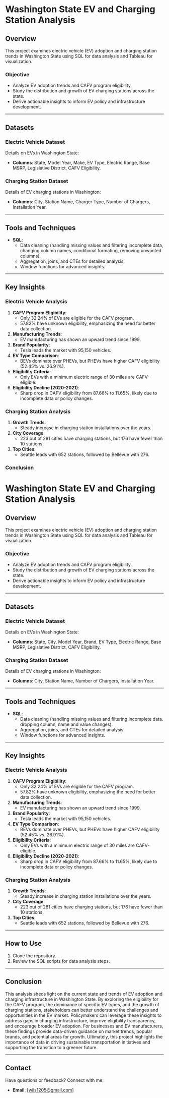 # Washington State EV and Charging Station Analysis

## Overview
This project examines electric vehicle (EV) adoption and charging station trends in Washington State using SQL for data analysis and Tableau for visualization.

### Objective
- Analyze EV adoption trends and CAFV program eligibility.
- Study the distribution and growth of EV charging stations across the state.
- Derive actionable insights to inform EV policy and infrastructure development.

---

## Datasets
### Electric Vehicle Dataset
Details on EVs in Washington State:
- **Columns**: State, Model Year, Make, EV Type, Electric Range, Base MSRP, Legislative District, CAFV Eligibility.

### Charging Station Dataset
Details of EV charging stations in Washington:
- **Columns**: City, Station Name, Charger Type, Number of Chargers, Installation Year.

---

## Tools and Techniques
- **SQL**:
  - Data cleaning (handling missing values and filtering incomplete data, changing column names, conditional formating, removing unwanted columns).
  - Aggregation, joins, and CTEs for detailed analysis.
  - Window functions for advanced insights.

---

## Key Insights
### Electric Vehicle Analysis
1. **CAFV Program Eligibility**:
   - Only 32.24% of EVs are eligible for the CAFV program.
   - 57.82% have unknown eligibility, emphasizing the need for better data collection.
2. **Manufacturing Trends**:
   - EV manufacturing has shown an upward trend since 1999.
3. **Brand Popularity**:
   - Tesla leads the market with 95,150 vehicles.
4. **EV Type Comparison**:
   - BEVs dominate over PHEVs, but PHEVs have higher CAFV eligibility (52.45% vs. 26.91%).
5. **Eligibility Criteria**:
   - Only EVs with a minimum electric range of 30 miles are CAFV-eligible.
6. **Eligibility Decline (2020-2021)**:
   - Sharp drop in CAFV eligibility from 87.66% to 11.65%, likely due to incomplete data or policy changes.

### Charging Station Analysis
1. **Growth Trends**:
   - Steady increase in charging station installations over the years.
2. **City Coverage**:
   - 223 out of 281 cities have charging stations, but 176 have fewer than 10 stations.
3. **Top Cities**:
   - Seattle leads with 652 stations, followed by Bellevue with 276.

### Conclusion 
# Washington State EV and Charging Station Analysis

## Overview
This project examines electric vehicle (EV) adoption and charging station trends in Washington State using SQL for data analysis and Tableau for visualization.

### Objective
- Analyze EV adoption trends and CAFV program eligibility.
- Study the distribution and growth of EV charging stations across the state.
- Derive actionable insights to inform EV policy and infrastructure development.

---

## Datasets
### Electric Vehicle Dataset
Details on EVs in Washington State:
- **Columns**: State, City, Model Year, Brand, EV Type, Electric Range, Base MSRP, Legislative District, CAFV Eligibility.

### Charging Station Dataset
Details of EV charging stations in Washington:
- **Columns**: City, Station Name, Number of Chargers, Installation Year.

---

## Tools and Techniques
- **SQL**:
  - Data cleaning (handling missing values and filtering incomplete data. dropping column, name and value changes).
  - Aggregation, joins, and CTEs for detailed analysis.
  - Window functions for advanced insights.

---

## Key Insights
### Electric Vehicle Analysis
1. **CAFV Program Eligibility**:
   - Only 32.24% of EVs are eligible for the CAFV program.
   - 57.82% have unknown eligibility, emphasizing the need for better data collection.
2. **Manufacturing Trends**:
   - EV manufacturing has shown an upward trend since 1999.
3. **Brand Popularity**:
   - Tesla leads the market with 95,150 vehicles.
4. **EV Type Comparison**:
   - BEVs dominate over PHEVs, but PHEVs have higher CAFV eligibility (52.45% vs. 26.91%).
5. **Eligibility Criteria**:
   - Only EVs with a minimum electric range of 30 miles are CAFV-eligible.
6. **Eligibility Decline (2020-2021)**:
   - Sharp drop in CAFV eligibility from 87.66% to 11.65%, likely due to incomplete data or policy changes.

### Charging Station Analysis
1. **Growth Trends**:
   - Steady increase in charging station installations over the years.
2. **City Coverage**:
   - 223 out of 281 cities have charging stations, but 176 have fewer than 10 stations.
3. **Top Cities**:
   - Seattle leads with 652 stations, followed by Bellevue with 276.

---

## How to Use
1. Clone the repository.
2. Review the SQL scripts for data analysis steps.

---

## Conclusion
This analysis sheds light on the current state and trends of EV adoption and charging infrastructure in Washington State. By exploring the eligibility for the CAFV program, the dominance of specific EV types, and the growth of charging stations, stakeholders can better understand the challenges and opportunities in the EV market. Policymakers can leverage these insights to address gaps in charging infrastructure, improve eligibility transparency, and encourage broader EV adoption. For businesses and EV manufacturers, these findings provide data-driven guidance on market trends, popular brands, and potential areas for growth. Ultimately, this project highlights the importance of data in driving sustainable transportation initiatives and supporting the transition to a greener future.

---

## Contact
Have questions or feedback? Connect with me:
- **Email**: [wils1205@gmail.com]
